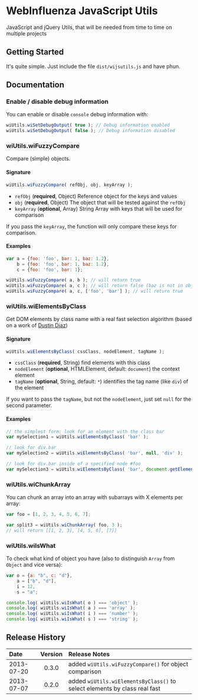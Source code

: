 # WebInfluenza JavaScript Utils

JavaScript and jQuery Utils, that will be needed from time to time on multiple projects

## Getting Started
It's quite simple. Just include the file ```dist/wijsutils.js``` and have phun.

## Documentation
### Enable / disable debug information
You can enable or disable ```console``` debug information with:

```javascript
wiUtils.wiSetDebugOutput( true ); // Debug information enabled
wiUtils.wiSetDebugOutput( false ); // Debug information disabled
```

### wiUtils.wiFuzzyCompare
Compare (simple) objects.

#### Signature
```javascript
wiUtils.wiFuzzyCompare( refObj, obj, keyArray );
```

* ```refObj``` (__required__, Object) Reference object for the keys and values
* ```obj``` (__required__, Object) The object that will be tested against the ```refObj```
* ```keyArray``` (__optional__, Array) String Array with keys that will be used for comparison

If you pass the ```keyArray```, the function will only compare these keys for comparison.

#### Examples
```javascript
var a = {foo: 'foo', bar: 1, baz: 1.2},
    b = {foo: 'foo', bar: 1, baz: 1.2},
    c = {foo: 'foo', bar: 1};

wiUtils.wiFuzzyCompare( a, b ); // will return true
wiUtils.wiFuzzyCompare( a, c ); // will return false (baz is not in object c)
wiUtils.wiFuzzyCompare( a, c, ['foo', 'bar'] ); // will return true
```

### wiUtils.wiElementsByClass
Get DOM elements by class name with a real fast selection algorithm (based on a work of [Dustin Diaz](http://www.dustindiaz.com/getelementsbyclass/))
#### Signature
```javascript
wiUtils.wiElementsByClass( cssClass, nodeElement, tagName );
```

* ```cssClass``` (__required__, String) find elements with this class
* ```nodeElement``` (__optional__, HTMLElement, default: ```document```) the context element
* ```tagName``` (__optional__, String, default: ```*```) identifies the tag name (like ```div```) of the element

If you want to pass the ```tagName```, but not the ```nodeElement```, just set ```null``` for the second parameter.

#### Examples

```javascript
// the simplest form: look for an element with the class bar
var mySelection1 = wiUtils.wiElementsByClass( 'bar' );

// look for div.bar
var mySelection2 = wiUtils.wiElementsByClass( 'bar', null, 'div' );

// look for div.bar inside of a specified node #foo
var mySelection3 = wiUtils.wiElementsByClass( 'bar', document.getElementById( 'foo' ), 'div' );
```

### wiUtils.wiChunkArray
You can chunk an array into an array with subarrays with X elements per array:
```javascript
var foo = [1, 2, 3, 4, 5, 6, 7];

var split3 = wiUtils.wiChunkArray( foo, 3 );
// will return [[1, 2, 3], [4, 5, 6], [7]]
```

### wiUtils.wiIsWhat
To check what kind of object you have (also to distinguish ```Array``` from ```Object``` and vice versa):
```javascript
var o = {a: "b", c: "d"},
    a = ["b", "d"],
    i = 12,
    s = "a";

console.log( wiUtils.wiIsWhat( o ) === 'object' );
console.log( wiUtils.wiIsWhat( a ) === 'array' );
console.log( wiUtils.wiIsWhat( i ) === 'number' );
console.log( wiUtils.wiIsWhat( s ) === 'string' );
```

## Release History
Date | Version | Release Notes
:------------|:-------:|:-----
2013-07-20 | 0.3.0 | added ```wiUtils.wiFuzzyCompare()``` for object comparison
2013-07-07 | 0.2.0 | added ```wiUtils.wiElementsByClass()``` to select elements by class real fast
